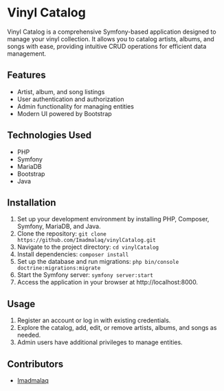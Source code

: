 # Vinyl Catalog

Vinyl Catalog is a comprehensive Symfony-based application designed to manage your vinyl collection. It allows you to catalog artists, albums, and songs with ease, providing intuitive CRUD operations for efficient data management.

## Features

- Artist, album, and song listings
- User authentication and authorization
- Admin functionality for managing entities
- Modern UI powered by Bootstrap

## Technologies Used

- PHP
- Symfony
- MariaDB
- Bootstrap
- Java

## Installation

1. Set up your development environment by installing PHP, Composer, Symfony, MariaDB, and Java.
2. Clone the repository: `git clone https://github.com/Imadmalaq/vinylCatalog.git`
3. Navigate to the project directory: `cd vinylCatalog`
4. Install dependencies: `composer install`
5. Set up the database and run migrations: `php bin/console doctrine:migrations:migrate`
6. Start the Symfony server: `symfony server:start`
7. Access the application in your browser at http://localhost:8000.

## Usage

1. Register an account or log in with existing credentials.
2. Explore the catalog, add, edit, or remove artists, albums, and songs as needed.
3. Admin users have additional privileges to manage entities.

## Contributors

- [Imadmalaq](https://github.com/Imadmalaq)



